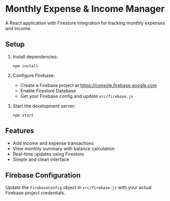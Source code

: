 # Monthly Expense & Income Manager

A React application with Firestore integration for tracking monthly expenses and income.

## Setup

1. Install dependencies:
   ```
   npm install
   ```

2. Configure Firebase:
   - Create a Firebase project at https://console.firebase.google.com
   - Enable Firestore Database
   - Get your Firebase config and update `src/firebase.js`

3. Start the development server:
   ```
   npm start
   ```

## Features

- Add income and expense transactions
- View monthly summary with balance calculation
- Real-time updates using Firestore
- Simple and clean interface

## Firebase Configuration

Update the `firebaseConfig` object in `src/firebase.js` with your actual Firebase project credentials.